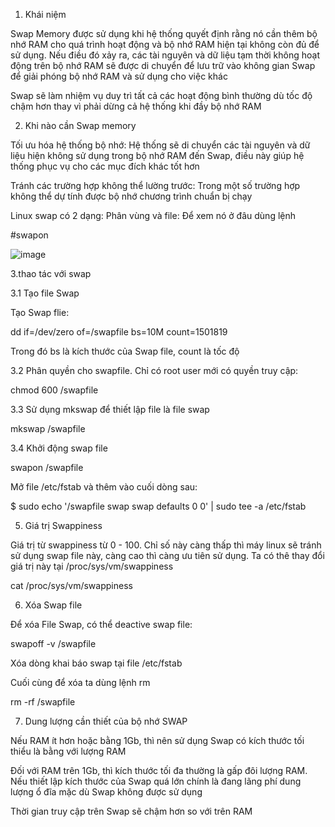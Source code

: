 
1. Khái niệm

Swap Memory được sử dụng khi hệ thống quyết định rằng nó cần thêm bộ nhớ RAM cho quá trình hoạt động và bộ nhớ RAM hiện tại không còn đủ để sử dụng. Nếu điều đó xảy ra, các tài nguyên và dữ liệu tạm thời không hoạt động trên bộ nhớ RAM sẽ được di chuyển để lưu trữ vào không gian Swap để giải phóng bộ nhớ RAM và sử dụng cho việc khác

Swap sẽ làm nhiệm vụ duy trì tất cả các hoạt động bình thường dù tốc độ chậm hơn thay vì phải dừng cả hệ thống khi đầy bộ nhớ RAM

2. Khi nào cần Swap memory

Tối ưu hóa hệ thống bộ nhớ: Hệ thống sẽ di chuyển các tài nguyên và dữ liệu hiện không sử dụng trong bộ nhớ RAM đến Swap, điều này giúp hệ thống phục vụ cho các mục đích khác tốt hơn

Tránh các trường hợp không thể lường trước: Trong một số trường hợp không thể dự tính được bộ nhớ chương trình chuẩn bị chạy

Linux swap có 2 dạng: Phân vùng và file: Để xem nó ở đâu dùng lệnh

#swapon

![image](https://user-images.githubusercontent.com/95491130/181414923-e5f90c92-24e2-4cea-a410-80fb778c1600.png)

3.thao tác với swap

3.1 Tạo file Swap

Tạo Swap flie:

dd if=/dev/zero of=/swapfile bs=10M count=1501819

Trong đó bs là kích thước của Swap file, count là tốc độ

3.2 Phân quyền cho swapfile. Chỉ có root user mới có quyền truy cập:

chmod 600 /swapfile

3.3 Sử dụng mkswap để thiết lập file là file swap

mkswap /swapfile

3.4 Khởi động swap file

swapon /swapfile

Mở file /etc/fstab và thêm vào cuối dòng sau:

$ sudo echo '/swapfile swap swap defaults 0 0' | sudo tee -a /etc/fstab

5. Giá trị Swappiness

Giá trị từ swappiness từ 0 - 100. Chỉ số này càng thấp thì máy linux sẽ tránh sử dụng swap file này, càng cao thì càng ưu tiên sử dụng. Ta có thê thay đổi giá trị này tại /proc/sys/vm/swappiness

cat /proc/sys/vm/swappiness


6. Xóa Swap file

Để xóa File Swap, có thể deactive swap file:

swapoff -v /swapfile

Xóa dòng khai báo swap tại file /etc/fstab

Cuối cùng để xóa ta dùng lệnh rm

rm -rf /swapfile

7. Dung lượng cần thiết của bộ nhớ SWAP

Nếu RAM ít hơn hoặc bằng 1Gb, thì nên sử dụng Swap có kích thước tối thiểu là bằng với lượng RAM

Đối với RAM trên 1Gb, thì kích thước tối đa thường là gấp đôi lượng RAM. Nếu thiết lập kích thước của Swap quá lớn chính là đang lãng phí dung lượng ổ đĩa mặc dù Swap không được sử dụng

Thời gian truy cập trên Swap sẽ chậm hơn so với trên RAM

